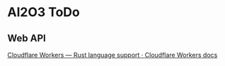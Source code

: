 # Al2O3 ToDo

## Web API

[Cloudflare Workers — Rust language support · Cloudflare Workers docs](https://developers.cloudflare.com/workers/languages/rust/)
